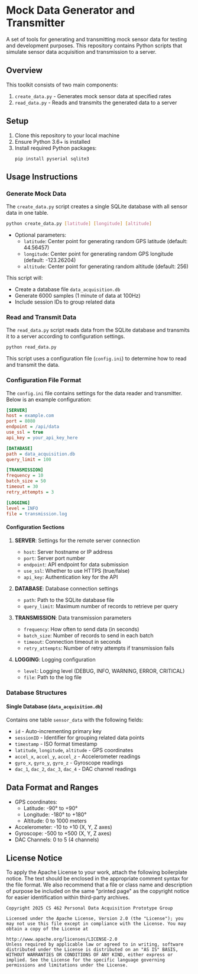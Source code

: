 # Mock Data Generator and Transmitter

A set of tools for generating and transmitting mock sensor data for testing and development purposes. This repository contains Python scripts that simulate sensor data acquisition and transmission to a server.

## Overview

This toolkit consists of two main components:
1. `create_data.py` - Generates mock sensor data at specified rates
2. `read_data.py` - Reads and transmits the generated data to a server

## Setup

1. Clone this repository to your local machine
2. Ensure Python 3.6+ is installed
3. Install required Python packages:
   ```
   pip install pyserial sqlite3
   ```

## Usage Instructions 

### Generate Mock Data

The `create_data.py` script creates a single SQLite database with all sensor data in one table.

```bash
python create_data.py [latitude] [longitude] [altitude]
```

- Optional parameters:
  - `latitude`: Center point for generating random GPS latitude (default: 44.56457)
  - `longitude`: Center point for generating random GPS longitude (default: -123.26204)
  - `altitude`: Center point for generating random altitude (default: 256)

This script will:
- Create a database file `data_acquisition.db`
- Generate 6000 samples (1 minute of data at 100Hz)
- Include session IDs to group related data

### Read and Transmit Data

The `read_data.py` script reads data from the SQLite database and transmits it to a server according to configuration settings.

```bash
python read_data.py
```

This script uses a configuration file (`config.ini`) to determine how to read and transmit the data.

### Configuration File Format

The `config.ini` file contains settings for the data reader and transmitter. Below is an example configuration:

```ini
[SERVER]
host = example.com
port = 8080
endpoint = /api/data
use_ssl = true
api_key = your_api_key_here

[DATABASE]
path = data_acquisition.db
query_limit = 100

[TRANSMISSION]
frequency = 10
batch_size = 50
timeout = 30
retry_attempts = 3

[LOGGING]
level = INFO
file = transmission.log
```

#### Configuration Sections

1. **SERVER**: Settings for the remote server connection
   - `host`: Server hostname or IP address
   - `port`: Server port number
   - `endpoint`: API endpoint for data submission
   - `use_ssl`: Whether to use HTTPS (true/false)
   - `api_key`: Authentication key for the API

2. **DATABASE**: Database connection settings
   - `path`: Path to the SQLite database file
   - `query_limit`: Maximum number of records to retrieve per query

3. **TRANSMISSION**: Data transmission parameters
   - `frequency`: How often to send data (in seconds)
   - `batch_size`: Number of records to send in each batch
   - `timeout`: Connection timeout in seconds
   - `retry_attempts`: Number of retry attempts if transmission fails

4. **LOGGING**: Logging configuration
   - `level`: Logging level (DEBUG, INFO, WARNING, ERROR, CRITICAL)
   - `file`: Path to the log file

### Database Structures

#### Single Database (`data_acquisition.db`)
Contains one table `sensor_data` with the following fields:
- `id` - Auto-incrementing primary key
- `sessionID` - Identifier for grouping related data points
- `timestamp` - ISO format timestamp
- `latitude`, `longitude`, `altitude` - GPS coordinates
- `accel_x`, `accel_y`, `accel_z` - Accelerometer readings
- `gyro_x`, `gyro_y`, `gyro_z` - Gyroscope readings
- `dac_1`, `dac_2`, `dac_3`, `dac_4` - DAC channel readings

## Data Format and Ranges

- GPS coordinates:
  - Latitude: -90° to +90°
  - Longitude: -180° to +180°
  - Altitude: 0 to 1000 meters
- Accelerometer: -10 to +10 (X, Y, Z axes)
- Gyroscope: -500 to +500 (X, Y, Z axes)
- DAC Channels: 0 to 5 (4 channels)

## License Notice
To apply the Apache License to your work, attach the following boilerplate notice. The text should be enclosed in the appropriate comment syntax for the file format. We also recommend that a file or class name and description of purpose be included on the same "printed page" as the copyright notice for easier identification within third-party archives.

    Copyright 2025 CS 462 Personal Data Acquisition Prototype Group
    
    Licensed under the Apache License, Version 2.0 (the "License"); you may not use this file except in compliance with the License. You may obtain a copy of the License at
    
    http://www.apache.org/licenses/LICENSE-2.0
    Unless required by applicable law or agreed to in writing, software distributed under the License is distributed on an "AS IS" BASIS, WITHOUT WARRANTIES OR CONDITIONS OF ANY KIND, either express or implied. See the License for the specific language governing permissions and limitations under the License.
